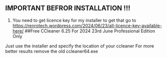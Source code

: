 ## IMPORTANT BEFROR INSTALLATION !!!
1. You need to get licence key for my installer to get that go to https://renrotech.wordpress.com/2024/06/23/all-licence-key-available-here/
##Free CCleaner 6.25 For 2024 23rd June Professional Edition Only

Just use the installer and specify the location of your ccleaner
For more better results remove the old ccleaner64.exe
